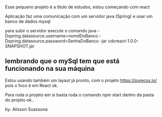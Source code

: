 Esse pequeno projeto é a titulo de estudos, estou começando com react

Aplicação faz uma comunicação com um servidor java (Spring) e usar um banco de dados mysql

para subir o servidor execute o comando java -Dspring.datasource.username=nomdDoBanco -Dspring.datasource.password=SenhaDoBanco -jar cdcreact-1.0.0-SNAPSHOT.jar

lembrando que o mySql tem que está funcionando na sua máquina
--------------------------

Estou usando também um layaut já pronto, com o projeto https://purecss.io/  pois o foco é em React ok.


Para roda o projeto em si basta roda o comando npm start dentro da pasta do projeto ok..



by: Alisson Suassuna
